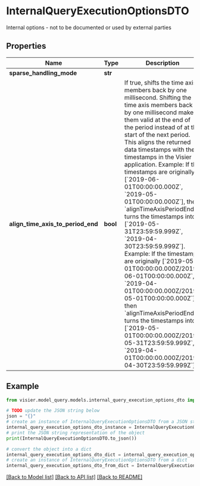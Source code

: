 # InternalQueryExecutionOptionsDTO

Internal options - not to be documented or used by external parties

## Properties

Name | Type | Description | Notes
------------ | ------------- | ------------- | -------------
**sparse_handling_mode** | **str** |  | [optional] 
**align_time_axis_to_period_end** | **bool** | If true, shifts the time axis members back by one millisecond.  Shifting the time axis members back by one millisecond makes them valid at the end of the period instead of at the start of the next period.  This aligns the returned data timestamps with the timestamps in the Visier application.   Example: If the timestamps are originally [&#x60;2019-06-01T00:00:00.000Z&#x60;, &#x60;2019-05-01T00:00:00.000Z&#x60;],  then &#x60;alignTimeAxisPeriodEnd&#x60; turns the timestamps into [&#x60;2019-05-31T23:59:59.999Z&#x60;, &#x60;2019-04-30T23:59:59.999Z&#x60;].   Example: If the timestamps are originally [&#x60;2019-05-01T00:00:00.000Z/2019-06-01T00:00:00.000Z&#x60;, &#x60;2019-04-01T00:00:00.000Z/2019-05-01T00:00:00.000Z&#x60;],  then &#x60;alignTimeAxisPeriodEnd&#x60; turns the timestamps into [&#x60;2019-05-01T00:00:00.000Z/2019-05-31T23:59:59.999Z&#x60;, &#x60;2019-04-01T00:00:00.000Z/2019-04-30T23:59:59.999Z&#x60;]. | [optional] 

## Example

```python
from visier.model_query.models.internal_query_execution_options_dto import InternalQueryExecutionOptionsDTO

# TODO update the JSON string below
json = "{}"
# create an instance of InternalQueryExecutionOptionsDTO from a JSON string
internal_query_execution_options_dto_instance = InternalQueryExecutionOptionsDTO.from_json(json)
# print the JSON string representation of the object
print(InternalQueryExecutionOptionsDTO.to_json())

# convert the object into a dict
internal_query_execution_options_dto_dict = internal_query_execution_options_dto_instance.to_dict()
# create an instance of InternalQueryExecutionOptionsDTO from a dict
internal_query_execution_options_dto_from_dict = InternalQueryExecutionOptionsDTO.from_dict(internal_query_execution_options_dto_dict)
```
[[Back to Model list]](../README.md#documentation-for-models) [[Back to API list]](../README.md#documentation-for-api-endpoints) [[Back to README]](../README.md)



